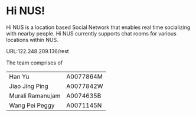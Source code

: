 <h1>Hi NUS!</h1>

Hi NUS is a location based Social Network that enables real time socializing with nearby people. 
Hi NUS currently supports chat rooms for various locations within NUS. 

URL:122.248.209.136/rest

The team comprises of 
<table>
<tr>
  <td>Han Yu</td><td>A0077864M</td>
</tr>
<tr>
  <td>Jiao Jing Ping</td><td>A0077842W</td>
</tr>
<tr>
  <td>Murali Ramanujam</td><td>A0074635B</td>
</tr>
<tr>
  <td>Wang Pei Peggy</td><td>A0071145N</td>
</tr>
</table>